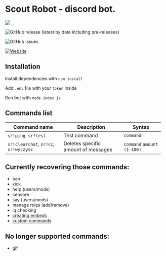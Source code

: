 Scout Robot - discord bot.
===
![](https://cdn.discordapp.com/avatars/746777328637575371/d3b329a97153b33ab19b6e825a1b6d16.png)

![GitHub release (latest by date including pre-releases)](https://img.shields.io/github/v/release/iamzielus/scoutRobot?color=5c3896&include_prereleases&logoColor=5c3896&style=for-the-badge)

![GitHub issues](https://img.shields.io/github/issues/iamzielus/scoutRobot?color=%235c3896&logoColor=%235c3896&style=for-the-badge)

[![Website](https://img.shields.io/website?down_color=5c3896&down_message=CLICK&style=for-the-badge&up_color=5c3896&up_message=CLICK&url=https%3A%2F%2Fscoutrobot.cf)](https://scoutrobot.cf/)

Installation
---
Install dependencies with `npm install`

Add `.env` file with your `token` inside

Run bot with `node index.js`

Commands list
---

| Command name | Description | Syntax |
| - | - | - |
| `sr!ping`, `sr!test` | Test command | `command` |
| `sr!clearchat`, `sr!cc`, `sr!wyczysc`   | Deletes specific amount of messages | `command` `amount (1-100)` |

Currently recovering those commands:
---
- ban
- kick
- help (users/mods)
- censore
- say (users/mods)
- manage roles (add/remove)
- iq checking
- <abbr title="planning to refresh this commands">creating embeds</abbr>
- <abbr title="special commands with easter eggs inside :) ">custom commands</abbr>

No longer supported commands:
---
- gif


